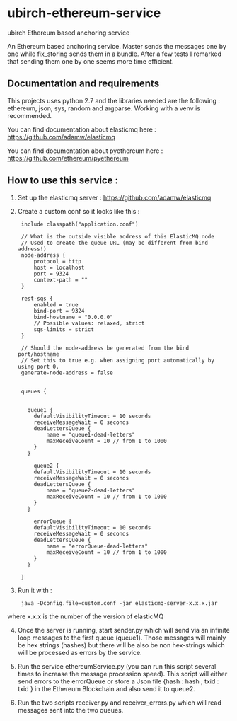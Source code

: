 # ubirch-ethereum-service
ubirch Ethereum based anchoring service

An Ethereum based anchoring service. Master sends the messages one by one while fix_storing sends them in a bundle.
After a few tests I remarked that sending them one by one seems more time efficient.

## Documentation and requirements
This projects uses python 2.7 and the libraries needed are the following :
ethereum, json, sys, random and argparse. Working with a venv is recommended.

You can find documentation about elasticmq here : https://github.com/adamw/elasticmq 

You can find documentation about pyethereum here : https://github.com/ethereum/pyethereum


## How to use this service :

1. Set up the elasticmq server : https://github.com/adamw/elasticmq 

2. Create a custom.conf so it looks like this :


        include classpath("application.conf")

        // What is the outside visible address of this ElasticMQ node
        // Used to create the queue URL (may be different from bind address!)
        node-address {
            protocol = http
            host = localhost
            port = 9324
            context-path = ""
        }

        rest-sqs {
            enabled = true
            bind-port = 9324
            bind-hostname = "0.0.0.0"
            // Possible values: relaxed, strict
            sqs-limits = strict
        }

        // Should the node-address be generated from the bind port/hostname
        // Set this to true e.g. when assigning port automatically by using port 0.
        generate-node-address = false


        queues {


          queue1 {
            defaultVisibilityTimeout = 10 seconds
            receiveMessageWait = 0 seconds
            deadLettersQueue {
                name = "queue1-dead-letters"
                maxReceiveCount = 10 // from 1 to 1000
            }
          }

            queue2 {
            defaultVisibilityTimeout = 10 seconds
            receiveMessageWait = 0 seconds
            deadLettersQueue {
                name = "queue2-dead-letters"
                maxReceiveCount = 10 // from 1 to 1000
            }
          }

            errorQueue {
            defaultVisibilityTimeout = 10 seconds
            receiveMessageWait = 0 seconds
            deadLettersQueue {
                name = "errorQueue-dead-letters"
                maxReceiveCount = 10 // from 1 to 1000
            }
          }

        }

3. Run it with :

        java -Dconfig.file=custom.conf -jar elasticmq-server-x.x.x.jar
        
where x.x.x is the number of the version of elasticMQ

4. Once the server is running, start sender.py which will send via an infinite loop messages to the first queue (queue1). Those messages will mainly be hex strings (hashes) but there will be also be non hex-strings which will be processed as errors by the service.

5. Run the service ethereumService.py (you can run this script several times to increase the message procession speed). This script will either send errors to the errorQueue or store a Json file {hash : hash ; txid : txid } in the Ethereum Blockchain and also send it to queue2.

6. Run the two scripts receiver.py and receiver_errors.py which will read messages sent into the two queues.
